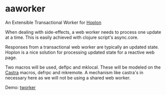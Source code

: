 # aaworker
An Extensible Transactional Worker for [Hoplon](https://github.com/hoplon/hoplon)

When dealing with side-effects, a web worker needs to process one update at a time.
This is easily achieved with clojure script's async.core.

Responses from a transactional web worker are typically an updated state.
Hoplon is a nice solution for processing updated state for a reactive web page.

Two macros will be used, deflpc and mklocal. These will be modeled on the
[Castra](https://github.com/hoplon/castra) macros, defrpc and mkremote.
A mechanism like castra's in necessary here as we will not be using a shared web worker.

Demo: [tworker](https://github.com/aatree/aademos/tree/master/tworker)
